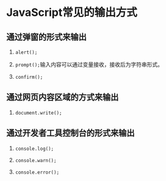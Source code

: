 # JavaScript常见的输出方式

## 通过弹窗的形式来输出

1. `alert();`
   
2. `prompt();`输入内容可以通过变量接收，接收后为字符串形式。

3. `confirm();`

## 通过网页内容区域的方式来输出

1. `document.write();`

## 通过开发者工具控制台的形式来输出

1. `console.log();`

2. `console.warn();`

3. `console.error();`